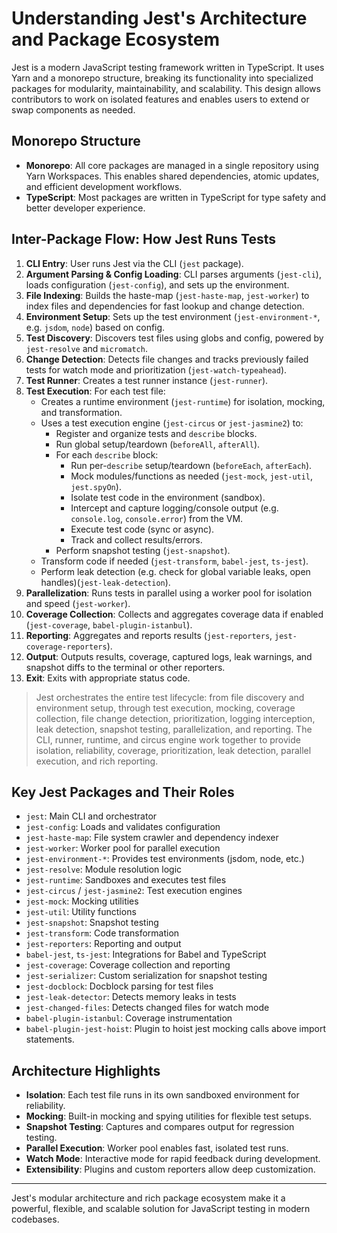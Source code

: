 # Understanding Jest's Architecture and Package Ecosystem

Jest is a modern JavaScript testing framework written in TypeScript. It uses Yarn and a monorepo structure, breaking its functionality into specialized packages for modularity, maintainability, and scalability. This design allows contributors to work on isolated features and enables users to extend or swap components as needed.

## Monorepo Structure

- **Monorepo**: All core packages are managed in a single repository using Yarn Workspaces. This enables shared dependencies, atomic updates, and efficient development workflows.
- **TypeScript**: Most packages are written in TypeScript for type safety and better developer experience.

## Inter-Package Flow: How Jest Runs Tests

1. **CLI Entry**: User runs Jest via the CLI (`jest` package).
2. **Argument Parsing & Config Loading**: CLI parses arguments (`jest-cli`), loads configuration (`jest-config`), and sets up the environment.
3. **File Indexing**: Builds the haste-map (`jest-haste-map`, `jest-worker`) to index files and dependencies for fast lookup and change detection.
4. **Environment Setup**: Sets up the test environment (`jest-environment-*`, e.g. `jsdom`, `node`) based on config.
5. **Test Discovery**: Discovers test files using globs and config, powered by `jest-resolve` and `micromatch`.
6. **Change Detection**: Detects file changes and tracks previously failed tests for watch mode and prioritization (`jest-watch-typeahead`).
7. **Test Runner**: Creates a test runner instance (`jest-runner`).
8. **Test Execution**: For each test file:
   - Creates a runtime environment (`jest-runtime`) for isolation, mocking, and transformation.
   - Uses a test execution engine (`jest-circus` or `jest-jasmine2`) to:
     - Register and organize tests and `describe` blocks.
     - Run global setup/teardown (`beforeAll`, `afterAll`).
     - For each `describe` block:
       - Run per-`describe` setup/teardown (`beforeEach`, `afterEach`).
       - Mock modules/functions as needed (`jest-mock`, `jest-util`, `jest.spyOn`).
       - Isolate test code in the environment (sandbox).
       - Intercept and capture logging/console output (e.g. `console.log`, `console.error`) from the VM.
       - Execute test code (sync or async).
       - Track and collect results/errors.
     - Perform snapshot testing (`jest-snapshot`).
   - Transform code if needed (`jest-transform`, `babel-jest`, `ts-jest`).
   - Perform leak detection (e.g. check for global variable leaks, open handles)(`jest-leak-detection`).
9. **Parallelization**: Runs tests in parallel using a worker pool for isolation and speed (`jest-worker`).
10. **Coverage Collection**: Collects and aggregates coverage data if enabled (`jest-coverage`, `babel-plugin-istanbul`).
11. **Reporting**: Aggregates and reports results (`jest-reporters`, `jest-coverage-reporters`).
12. **Output**: Outputs results, coverage, captured logs, leak warnings, and snapshot diffs to the terminal or other reporters.
13. **Exit**: Exits with appropriate status code.

> Jest orchestrates the entire test lifecycle: from file discovery and environment setup, through test execution, mocking, coverage collection, file change detection, prioritization, logging interception, leak detection, snapshot testing, parallelization, and reporting. The CLI, runner, runtime, and circus engine work together to provide isolation, reliability, coverage, prioritization, leak detection, parallel execution, and rich reporting.

## Key Jest Packages and Their Roles

- `jest`: Main CLI and orchestrator
- `jest-config`: Loads and validates configuration
- `jest-haste-map`: File system crawler and dependency indexer
- `jest-worker`: Worker pool for parallel execution
- `jest-environment-*`: Provides test environments (jsdom, node, etc.)
- `jest-resolve`: Module resolution logic
- `jest-runtime`: Sandboxes and executes test files
- `jest-circus` / `jest-jasmine2`: Test execution engines
- `jest-mock`: Mocking utilities
- `jest-util`: Utility functions
- `jest-snapshot`: Snapshot testing
- `jest-transform`: Code transformation
- `jest-reporters`: Reporting and output
- `babel-jest`, `ts-jest`: Integrations for Babel and TypeScript
- `jest-coverage`: Coverage collection and reporting
- `jest-serializer`: Custom serialization for snapshot testing
- `jest-docblock`: Docblock parsing for test files
- `jest-leak-detector`: Detects memory leaks in tests
- `jest-changed-files`: Detects changed files for watch mode
- `babel-plugin-istanbul`: Coverage instrumentation
- `babel-plugin-jest-hoist`: Plugin to hoist jest mocking calls above import statements.

## Architecture Highlights

- **Isolation**: Each test file runs in its own sandboxed environment for reliability.
- **Mocking**: Built-in mocking and spying utilities for flexible test setups.
- **Snapshot Testing**: Captures and compares output for regression testing.
- **Parallel Execution**: Worker pool enables fast, isolated test runs.
- **Watch Mode**: Interactive mode for rapid feedback during development.
- **Extensibility**: Plugins and custom reporters allow deep customization.

---

Jest's modular architecture and rich package ecosystem make it a powerful, flexible, and scalable solution for JavaScript testing in modern codebases.
